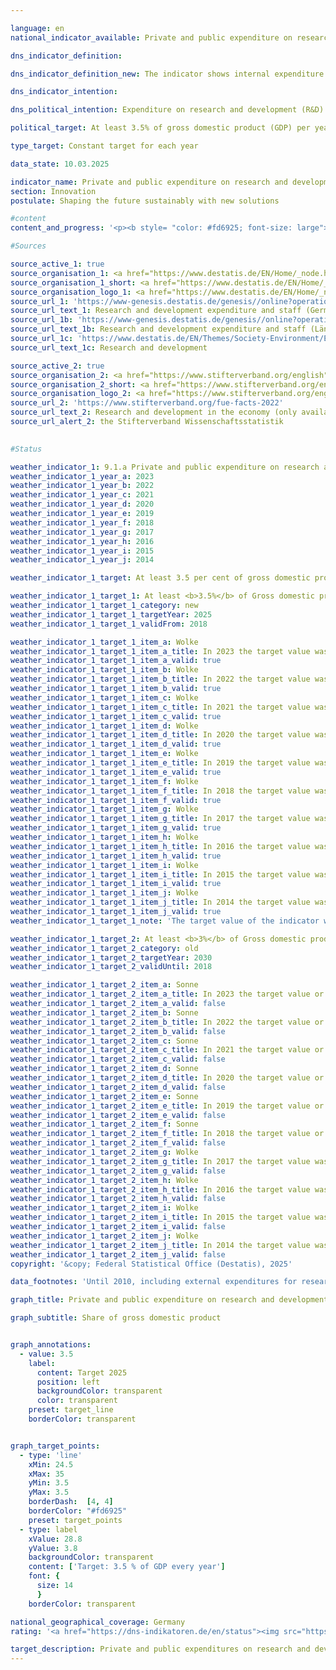 ```yaml
---

language: en        
national_indicator_available: Private and public expenditure on research and development        

dns_indicator_definition:         

dns_indicator_definition_new: The indicator shows internal expenditure on research and development (R&D) by industry, the state and universities in relation to gross domestic product (GDP) (as a percentage).        

dns_indicator_intention:         

dns_political_intention: Expenditure on research and development (R&D) is an important, if not the sole, determinant of the pace of innovation in an economy. The higher the expenditure, the greater the likelihood of a more dynamic development in productivity, stronger economic growth and improved competitiveness.        

political_target: At least 3.5% of gross domestic product (GDP) per year by 2025        

type_target: Constant target for each year        

data_state: 10.03.2025        

indicator_name: Private and public expenditure on research and development        
section: Innovation        
postulate: Shaping the future sustainably with new solutions        

#content         
content_and_progress: '<p><b style= "color: #fd6925; font-size: large">9.1.a Private and public expenditure on research and development</b><br><br>Research and Development (R&D) comprises scientific activities defined as creative and systematic work undertaken to increase the stock of knowledge&nbsp;–&nbsp;including knowledge of humanity, culture, and society&nbsp;–&nbsp;and to devise new applications based on existing knowledge. A significant element of novelty or further development serves as the central criterion distinguishing R&D from related activities.<br><br>The share of R&D expenditure in Gross Domestic Product (GDP) is determined annually by the Federal Statistical Office. Total R&D expenditure includes spending by the government sector (including non-profit private research institutions), higher education institutions, and the business enterprise sector. The surveys and calculations follow the methodological guidelines of the Frascati Manual issued by the Organisation for Economic Co-operation and Development (OECD), thereby ensuring international comparability.<br><br>In 2023, total R&D expenditure in Germany amounted to 132.0&nbsp;billion euros according to preliminary figures. This corresponded to 3.2% of GDP, falling 0.3&nbsp;percentage points short of the politically defined target of at least 3.5% of GDP per year. Since 2000, the R&D-to-GDP ratio in Germany has increased by 0.8&nbsp;percentage points. In total, R&D expenditure has doubled over this period. In the first year of the COVID-19&nbsp;pandemic (2020), R&D expenditure declined by 3.4&nbsp;billion euros compared to 2019. This decrease was exclusively attributable to the business enterprise sector, whereas the other two sectors recorded increases.<br><br>In 2023, the largest share of R&D expenditure in Germany&nbsp;–&nbsp;68.5%&nbsp;–&nbsp;was attributed to the business sector, followed by 17.4% in the higher education sector and 14.1% in government and non-profit private research institutions. A total of 824,396&nbsp;individuals (measured in full-time equivalents) were employed in R&D, with only the proportion of their working time dedicated to R&D activities being included. Of this workforce, 65.9% were employed in the business sector, 19.1% in higher education institutions, and 14.9% in government and non-profit private research institutions.<br><br>In a European comparison, Germany’s R&D-to-GDP ratio of 3.1% in 2023&nbsp;exceeded the EU-27&nbsp;average of 2.2%. Higher ratios were recorded in Sweden (3.6%), Belgium (3.3%), and Austria (3.3%). At the national level, Baden-Württemberg reported the highest R&D intensity at 5.7% of GDP, followed by Rheinland-Pfalz at 3.6%, Bayern at 3.4% and Berlin at 3.1% and Hessen at 3.0%.</p>'                

#Sources        

source_active_1: true
source_organisation_1: <a href="https://www.destatis.de/EN/Home/_node.html" target="_blank">Federal Statistical Office</a>
source_organisation_1_short: <a href="https://www.destatis.de/EN/Home/_node.html" target="_blank">Federal Statistical Office</a>
source_organisation_logo_1: <a href="https://www.destatis.de/EN/Home/_node.html" target="_blank"><img src="https://dns-indikatoren.de/public/OrgImgEn/destatis.png" alt="Federal Statistical Office" title=" Click here to visit the homepage of the organizationFederal Statistical Office" style="height:60px; width:148px; border:transparent"/></a>
source_url_1: 'https://www-genesis.destatis.de/genesis//online?operation=table&code=21821-0001&bypass=true&levelindex=0&levelid=1660726117256&language=en'
source_url_text_1: Research and development expenditure and staff (Germany) – GENESIS online 21821-0001
source_url_1b: 'https://www-genesis.destatis.de/genesis//online?operation=table&code=21821-0002&bypass=true&levelindex=1&levelid=1623135114747&language=en'
source_url_text_1b: Research and development expenditure and staff (Länder) – GENESIS online 21821-0002
source_url_1c: 'https://www.destatis.de/EN/Themes/Society-Environment/Education-Research-Culture/Research-Development/_node.html'
source_url_text_1c: Research and development

source_active_2: true
source_organisation_2: <a href="https://www.stifterverband.org/english" target="_blank" onclick="return confirm_alert('the Stifterverband Wissenschaftsstatistik', 'En')">Stifterverband Wissenschaftsstatistik</a>
source_organisation_2_short: <a href="https://www.stifterverband.org/english" target="_blank" onclick="return confirm_alert('the Stifterverband Wissenschaftsstatistik', 'En')">Stifterverband Wissenschaftsstatistik</a>
source_organisation_logo_2: <a href="https://www.stifterverband.org/english" target="_blank" onclick="return confirm_alert('the Stifterverband Wissenschaftsstatistik', 'En')"><img src="https://dns-indikatoren.de/public/OrgImgEn/svws.png" alt="Stifterverband Wissenschaftsstatistik" title=" Click here to visit the homepage of the organizationStifterverband Wissenschaftsstatistik" style="height:60px; width:148px; border:transparent"/></a>
source_url_2: 'https://www.stifterverband.org/fue-facts-2022'
source_url_text_2: Research and development in the economy (only available in German)
source_url_alert_2: the Stifterverband Wissenschaftsstatistik
        

#Status        

weather_indicator_1: 9.1.a Private and public expenditure on research and development
weather_indicator_1_year_a: 2023
weather_indicator_1_year_b: 2022
weather_indicator_1_year_c: 2021
weather_indicator_1_year_d: 2020
weather_indicator_1_year_e: 2019
weather_indicator_1_year_f: 2018
weather_indicator_1_year_g: 2017
weather_indicator_1_year_h: 2016
weather_indicator_1_year_i: 2015
weather_indicator_1_year_j: 2014

weather_indicator_1_target: At least 3.5 per cent of gross domestic product (GDP) per year by 2025

weather_indicator_1_target_1: At least <b>3.5%</b> of Gross domestic product (GDP) per year by <b>2025</b>
weather_indicator_1_target_1_category: new
weather_indicator_1_target_1_targetYear: 2025
weather_indicator_1_target_1_validFrom: 2018

weather_indicator_1_target_1_item_a: Wolke
weather_indicator_1_target_1_item_a_title: In 2023 the target value was not reached, but the average development pointed in the desired direction.
weather_indicator_1_target_1_item_a_valid: true
weather_indicator_1_target_1_item_b: Wolke
weather_indicator_1_target_1_item_b_title: In 2022 the target value was not reached, but the average development pointed in the desired direction.
weather_indicator_1_target_1_item_b_valid: true
weather_indicator_1_target_1_item_c: Wolke
weather_indicator_1_target_1_item_c_title: In 2021 the target value was not reached, but the average development pointed in the desired direction.
weather_indicator_1_target_1_item_c_valid: true
weather_indicator_1_target_1_item_d: Wolke
weather_indicator_1_target_1_item_d_title: In 2020 the target value was not reached, but the average development pointed in the desired direction.
weather_indicator_1_target_1_item_d_valid: true
weather_indicator_1_target_1_item_e: Wolke
weather_indicator_1_target_1_item_e_title: In 2019 the target value was not reached, but the average development pointed in the desired direction.
weather_indicator_1_target_1_item_e_valid: true
weather_indicator_1_target_1_item_f: Wolke
weather_indicator_1_target_1_item_f_title: In 2018 the target value was not reached, but the average development pointed in the desired direction.
weather_indicator_1_target_1_item_f_valid: true
weather_indicator_1_target_1_item_g: Wolke
weather_indicator_1_target_1_item_g_title: In 2017 the target value was not reached, but the average development pointed in the desired direction.
weather_indicator_1_target_1_item_g_valid: true
weather_indicator_1_target_1_item_h: Wolke
weather_indicator_1_target_1_item_h_title: In 2016 the target value was not reached, but the average development pointed in the desired direction.
weather_indicator_1_target_1_item_h_valid: true
weather_indicator_1_target_1_item_i: Wolke
weather_indicator_1_target_1_item_i_title: In 2015 the target value was not reached, but the average development pointed in the desired direction.
weather_indicator_1_target_1_item_i_valid: true
weather_indicator_1_target_1_item_j: Wolke
weather_indicator_1_target_1_item_j_title: In 2014 the target value was not reached, but the average development pointed in the desired direction.
weather_indicator_1_target_1_item_j_valid: true
weather_indicator_1_target_1_note: 'The target value of the indicator was adjusted as part of the <a href="https://www.bundesregierung.de/resource/blob/975274/1588964/465a4d7e35b3a14fe5e1df444de53185/2019-03-13-dns-aktualisierung-2018-englisch-data.pdf?download=1"> update of the German Sustainable Development Strategy 2018</a>. Since this resolution came into force, the revised target (3.5 % by 2025) has applied to the indicator.'

weather_indicator_1_target_2: At least <b>3%</b> of Gross domestic product (GDP) per year by <b>2030</b>
weather_indicator_1_target_2_category: old
weather_indicator_1_target_2_targetYear: 2030
weather_indicator_1_target_2_validUntil: 2018

weather_indicator_1_target_2_item_a: Sonne
weather_indicator_1_target_2_item_a_title: In 2023 the target value or a better value was achieved and the average change did not point in the direction of deterioration.
weather_indicator_1_target_2_item_a_valid: false
weather_indicator_1_target_2_item_b: Sonne
weather_indicator_1_target_2_item_b_title: In 2022 the target value or a better value was achieved and the average change did not point in the direction of deterioration.
weather_indicator_1_target_2_item_b_valid: false
weather_indicator_1_target_2_item_c: Sonne
weather_indicator_1_target_2_item_c_title: In 2021 the target value or a better value was achieved and the average change did not point in the direction of deterioration.
weather_indicator_1_target_2_item_c_valid: false
weather_indicator_1_target_2_item_d: Sonne
weather_indicator_1_target_2_item_d_title: In 2020 the target value or a better value was achieved and the average change did not point in the direction of deterioration.
weather_indicator_1_target_2_item_d_valid: false
weather_indicator_1_target_2_item_e: Sonne
weather_indicator_1_target_2_item_e_title: In 2019 the target value or a better value was achieved and the average change did not point in the direction of deterioration.
weather_indicator_1_target_2_item_e_valid: false
weather_indicator_1_target_2_item_f: Sonne
weather_indicator_1_target_2_item_f_title: In 2018 the target value or a better value was achieved and the average change did not point in the direction of deterioration.
weather_indicator_1_target_2_item_f_valid: false
weather_indicator_1_target_2_item_g: Wolke
weather_indicator_1_target_2_item_g_title: In 2017 the target value was not reached, but the average development pointed in the desired direction.
weather_indicator_1_target_2_item_g_valid: false
weather_indicator_1_target_2_item_h: Wolke
weather_indicator_1_target_2_item_h_title: In 2016 the target value was not reached, but the average development pointed in the desired direction.
weather_indicator_1_target_2_item_h_valid: false
weather_indicator_1_target_2_item_i: Wolke
weather_indicator_1_target_2_item_i_title: In 2015 the target value was not reached, but the average development pointed in the desired direction.
weather_indicator_1_target_2_item_i_valid: false
weather_indicator_1_target_2_item_j: Wolke
weather_indicator_1_target_2_item_j_title: In 2014 the target value was not reached, but the average development pointed in the desired direction.
weather_indicator_1_target_2_item_j_valid: false        
copyright: '&copy; Federal Statistical Office (Destatis), 2025'        

data_footnotes: 'Until 2010, including external expenditures for research and development.<br>• Calculation methodology changed as of 2016.<br>• Gross domestic product calculation basis: January 2025.'        

graph_title: Private and public expenditure on research and development        

graph_subtitle: Share of gross domestic product        


graph_annotations:
  - value: 3.5
    label:
      content: Target 2025
      position: left
      backgroundColor: transparent
      color: transparent
    preset: target_line
    borderColor: transparent        


graph_target_points:
  - type: 'line'
    xMin: 24.5
    xMax: 35
    yMin: 3.5
    yMax: 3.5
    borderDash:  [4, 4]
    borderColor: "#fd6925"
    preset: target_points
  - type: label
    xValue: 28.8
    yValue: 3.8
    backgroundColor: transparent
    content: ['Target: 3.5 % of GDP every year']
    font: {
      size: 14
      }
    borderColor: transparent                

national_geographical_coverage: Germany        
rating: '<a href="https://dns-indikatoren.de/en/status"><img src="https://sdg-indikatoren.de/public/Wettersymbole/Wolke.png" title="In 2023 the target value was not reached, but the average development pointed in the desired direction." alt="Weathersymbol: cloud"/></a>'        

target_description: Private and public expenditures on research and development should amount to at least 3.5% of gross domestic product each year.<br><br>• According to the target formulation, the politically defined target value was again not achieved in 2023. However, since the six-year average development does not indicate any deterioration, indicator 9.1.a is assessed as <b>cloud</b> for 2023.        
---
```


